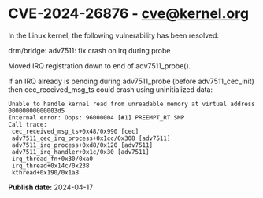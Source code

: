 # CVE-2024-26876 - cve@kernel.org

In the Linux kernel, the following vulnerability has been resolved:

drm/bridge: adv7511: fix crash on irq during probe

Moved IRQ registration down to end of adv7511_probe().

If an IRQ already is pending during adv7511_probe
(before adv7511_cec_init) then cec_received_msg_ts
could crash using uninitialized data:

    Unable to handle kernel read from unreadable memory at virtual address 00000000000003d5
    Internal error: Oops: 96000004 [#1] PREEMPT_RT SMP
    Call trace:
     cec_received_msg_ts+0x48/0x990 [cec]
     adv7511_cec_irq_process+0x1cc/0x308 [adv7511]
     adv7511_irq_process+0xd8/0x120 [adv7511]
     adv7511_irq_handler+0x1c/0x30 [adv7511]
     irq_thread_fn+0x30/0xa0
     irq_thread+0x14c/0x238
     kthread+0x190/0x1a8

**Publish date:** 2024-04-17
